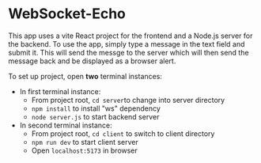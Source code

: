 # WebSocket-Echo

<p>This app uses a vite React project for the frontend and a Node.js server for the backend.
To use the app, simply type a message in the text field and submit it. This will
send the messge to the server which will then send the message back and be displayed
as a browser alert.</P>

<p>To set up project, open <strong>two</strong> terminal instances:</p>
<ul>
    <li>In first terminal instance:
        <ul>
            <li>From project root, <code>cd server</code>to change into server directory</li>
            <li><code>npm install</code> to install "ws" dependency</li>
            <li><code>node server.js</code> to start backend server</li>
        </ul>
    </li>
    <li> In second terminal instance:
        <ul>
            <li>From project root, <code>cd client</code> to switch to client directory</li>
            <li><code>npm run dev</code> to start client server</li>
            <li>Open <code>localhost:5173</code> in browser</li>
        </ul>
    </li>
</ul>